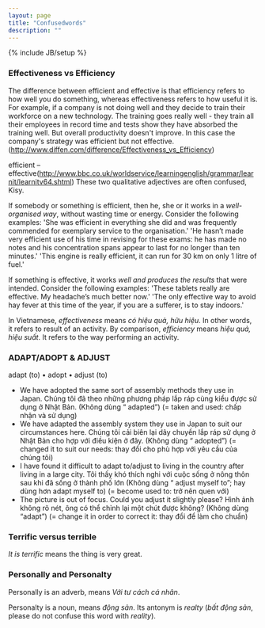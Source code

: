```yaml
---
layout: page
title: "Confusedwords"
description: ""
---
```

{% include JB/setup %}
### Effectiveness vs Efficiency
The difference between efficient and effective is that efficiency refers to how well you do something, whereas effectiveness refers to how useful it is.
For example, if a company is not doing well and they decide to train their workforce on a new technology. The training goes really well - they train all their employees in record time and tests show they have absorbed the training well. But overall productivity doesn't improve. In this case the company's strategy was efficient but not effective. (http://www.diffen.com/difference/Effectiveness_vs_Efficiency)

efficient – effective(http://www.bbc.co.uk/worldservice/learningenglish/grammar/learnit/learnitv64.shtml)
These two qualitative adjectives are often confused, Kisy. 

If somebody or something is efficient, then he, she or it works in a _well-organised way_, without wasting time or energy. Consider the following examples:
'She was efficient in everything she did and was frequently commended for exemplary service to the organisation.'
'He hasn’t made very efficient use of his time in revising for these exams: he has made no notes and his concentration spans appear to last for no longer than ten minutes.'
'This engine is really efficient, it can run for 30 km on only 1 litre of fuel.'


If something is effective, it works _well and produces the results_ that were intended. Consider the following examples:
'These tablets really are effective. My headache’s much better now.'
'The only effective way to avoid hay fever at this time of the year, if you are a sufferer, is to stay indoors.'

In Vietnamese, *effectiveness* means *có hiệu quả, hữu hiệu*. In other words, it refers to result of an activity. By comparison, *efficiency* means *hiệu quả, hiệu suất*. It refers to the way performing an activity. 


### ADAPT/ADOPT & ADJUST

adapt (to) • adopt • adjust (to)
- We have adopted the same sort of assembly methods they use in Japan.
Chúng tôi đã theo những phương pháp lắp ráp cùng kiểu được sử dụng ở Nhật Bản.
(Không dùng “ adapted”)
(= taken and used: chấp nhận và sử dụng)
- We have adapted the assembly system they use in Japan to suit our circumstances here.
Chúng tôi cải biên lại dây chuyền lắp ráp sử dụng ở Nhật Bản cho hợp với điều kiện ở đây.
(Không dùng “ adopted”)
(= changed it to suit our needs: thay đổi cho phù hợp với yêu cầu của chúng tôi)
- I have found it difficult to adapt to/adjust to living in the country after living in a large city.
Tôi thấy khó thích nghi với cuộc sống ở nông thôn sau khi đã sống ở thành phố lớn
(Không dùng “ adjust myself to”; hay dùng hơn adapt myself to)
(= become used to: trở nên quen với)
- The picture is out of focus. Could you adjust it slightly please?
Hình ảnh không rõ nét, ông có thể chỉnh lại một chút được không?
(Không dùng “adapt”)
(= change it in order to correct it: thay đổi để làm cho chuẩn)

### Terrific versus terrible
_It is terrific_ means the thing is very great.

### Personally and Personalty
Personally is an adverb, means _Với tư cách cá nhân_.

Personalty is a noun, means _động sản_. Its antonym is _realty_ (*bất động sản*, please do not confuse this word with *reality*).
